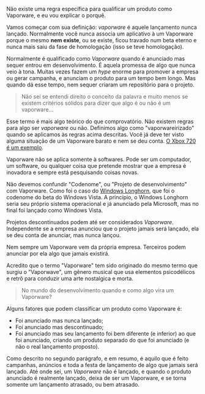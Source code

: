 Não existe uma regra específica para qualificar um produto como Vaporware, e eu vou explicar o porquê.

Vamos começar com sua definição: _vaporware_ é aquele lançamento nunca lançado. Normalmente você nunca associa um aplicativo à um Vaporware porque o mesmo **nem existe**, ou se existe, ficou travado num beta eterno e nunca mais saiu da fase de homologação (isso se teve homologação).

Normalmente é qualificado como _Vaporware_ quando é anunciado mas sequer entrou em desenvolvimento. É aquela promessa de algo que nunca veio à tona. Muitas vezes fazem um _hype_ enorme para promover a empresa ou gerar campanha, e anunciam o produto para um tempo bem longo. Mas quando dá esse tempo, nem sequer criaram um repositório para o projeto.

> Não sei se entendi direito o conceito da palavra e muito menos se existem critérios sólidos para dizer que algo é ou não é um vaporware...

Esse termo é mais algo teórico do que comprovatório. Não existem regras para algo ser _vaporware_ ou não. Definimos algo como "vaporwareirizado" quando se aplicamos às regras acima descritas. Você já deve ter visto alguma situação de um Vaporware barato e nem se deu conta. [O Xbox 720 é um exemplo][1].

Vaporware não se aplica somente à softwares. Pode ser um computador, um software, ou qualquer coisa que pretende mostrar que a empresa é inovadora e sempre está pesquisando coisas novas.

Não devemos confundir "Codenome", ou "Projeto de desenvolvimento" com Vaporware. Como foi o caso do [Windows Longhorn][2], que foi o codenome do beta do Windows Vista. A princípio, o Windows Longhorn seria seu próprio sistema operacional e já anunciado pela Microsoft, mas no final foi lançado como Windows Vista.

Projetos descontinuados podem até ser considerados _Vaporware_. Independente se a empresa anunciou que o projeto jamais será lançado, ela se deu conta de anunciar, mas nunca lançou.

Nem sempre um Vaporware vem da própria empresa. Terceiros podem anunciar por ela algo que jamais existirá.

Acredito que o termo "Vaporware" tem sido originado do mesmo termo que surgiu o "Vaporwave", um gênero musical que usa elementos psicodélicos e retrô para conduzir uma arte nostalgica e morta.

> No mundo do desenvolvimento quando e como algo vira um Vaporware?

Alguns fatores que podem classificar um produto como Vaporware é:

- Foi anunciado mas nunca lançado;
- Foi anunciado mas descontinuado;
- Foi anunciado mas seu lançamento foi bem diferente (e inferior) ao que foi anunciado, criando um produto separado do que foi anunciado (e não o real lançamento proposto).

Como descrito no segundo parágrafo, e em resumo, é aquilo que é feito campanhas, anúncios e toda a festa de lançamento de algo que jamais será lançado. Até onde sei, um _Vaporware_ não é lançado, e quando o produto anunciado é realmente lançado, deixa de ser um Vaporware, e se torna somente um lançamento atrasado, ou bem atrasado.

  [1]: https://www.terra.com.br/diversao/games/plataformas/xbox-360/microsoft-apresenta-xbox-720-veja-o-que-esperar-do-console,e928e0876c3ce310VgnVCM5000009ccceb0aRCRD.html
  [2]: https://en.wikipedia.org/wiki/Development_of_Windows_Vista